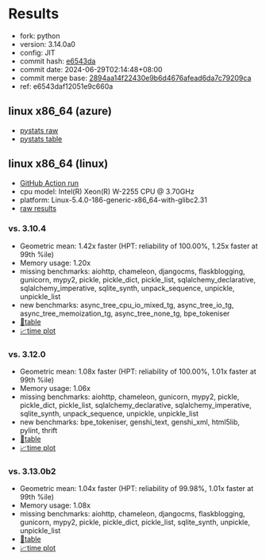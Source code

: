 # Results

- fork: python
- version: 3.14.0a0
- config: JIT
- commit hash: [e6543da](https://github.com/python/cpython/commit/e6543da)
- commit date: 2024-06-29T02:14:48+08:00
- commit merge base: [2894aa14f22430e9b6d4676afead6da7c79209ca](https://github.com/python/cpython/commit/2894aa14f22430e9b6d4676afead6da7c79209ca)
- ref: e6543daf12051e9c660a

## linux x86_64 (azure)

- [pystats raw](bm-20240629-azure-x86_64-python-e6543daf12051e9c660a-3.14.0a0-e6543da-pystats.json)
- [pystats table](bm-20240629-azure-x86_64-python-e6543daf12051e9c660a-3.14.0a0-e6543da-pystats.md)

## linux x86_64 (linux)

- [GitHub Action run](https://github.com/faster-cpython/benchmarking/actions/runs/9747898420)
- cpu model: Intel(R) Xeon(R) W-2255 CPU @ 3.70GHz
- platform: Linux-5.4.0-186-generic-x86_64-with-glibc2.31
- [raw results](bm-20240629-linux-x86_64-python-e6543daf12051e9c660a-3.14.0a0-e6543da.json)

### vs. 3.10.4

- Geometric mean: 1.42x faster (HPT: reliability of 100.00%, 1.25x faster at 99th %ile)
- Memory usage: 1.20x
- missing benchmarks: aiohttp, chameleon, djangocms, flaskblogging, gunicorn, mypy2, pickle, pickle_dict, pickle_list, sqlalchemy_declarative, sqlalchemy_imperative, sqlite_synth, unpack_sequence, unpickle, unpickle_list
- new benchmarks: async_tree_cpu_io_mixed_tg, async_tree_io_tg, async_tree_memoization_tg, async_tree_none_tg, bpe_tokeniser
- [📄table](bm-20240629-linux-x86_64-python-e6543daf12051e9c660a-3.14.0a0-e6543da-vs-3.10.4.md)
- [📈time plot](bm-20240629-linux-x86_64-python-e6543daf12051e9c660a-3.14.0a0-e6543da-vs-3.10.4.svg)

### vs. 3.12.0

- Geometric mean: 1.08x faster (HPT: reliability of 100.00%, 1.01x faster at 99th %ile)
- Memory usage: 1.06x
- missing benchmarks: aiohttp, chameleon, gunicorn, mypy2, pickle, pickle_dict, pickle_list, sqlalchemy_declarative, sqlalchemy_imperative, sqlite_synth, unpack_sequence, unpickle, unpickle_list
- new benchmarks: bpe_tokeniser, genshi_text, genshi_xml, html5lib, pylint, thrift
- [📄table](bm-20240629-linux-x86_64-python-e6543daf12051e9c660a-3.14.0a0-e6543da-vs-3.12.0.md)
- [📈time plot](bm-20240629-linux-x86_64-python-e6543daf12051e9c660a-3.14.0a0-e6543da-vs-3.12.0.svg)

### vs. 3.13.0b2

- Geometric mean: 1.04x faster (HPT: reliability of 99.98%, 1.01x faster at 99th %ile)
- Memory usage: 1.08x
- missing benchmarks: aiohttp, chameleon, djangocms, flaskblogging, gunicorn, mypy2, pickle, pickle_dict, pickle_list, sqlite_synth, unpickle, unpickle_list
- [📄table](bm-20240629-linux-x86_64-python-e6543daf12051e9c660a-3.14.0a0-e6543da-vs-3.13.0b2.md)
- [📈time plot](bm-20240629-linux-x86_64-python-e6543daf12051e9c660a-3.14.0a0-e6543da-vs-3.13.0b2.svg)

